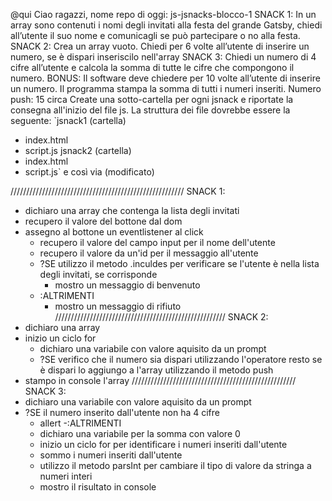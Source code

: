 @qui
Ciao ragazzi,
nome repo di oggi: js-jsnacks-blocco-1
SNACK 1:
In un array sono contenuti i nomi degli invitati alla festa del grande Gatsby, chiedi all’utente il suo nome e comunicagli se può partecipare o no alla festa.
SNACK 2:
Crea un array vuoto.
Chiedi per 6 volte all’utente di inserire un numero, se è dispari inseriscilo nell'array
SNACK 3:
Chiedi un numero di 4 cifre all’utente
e calcola la somma di tutte le cifre che compongono il numero.
BONUS:
Il software deve chiedere per 10 volte all’utente di inserire un numero.
Il programma stampa la somma di tutti i numeri inseriti.
Numero push: 15 circa
Create una sotto-cartella per ogni jsnack e riportate la consegna all'inizio del file js.
La struttura dei file dovrebbe essere la seguente:
`jsnack1 (cartella)
- index.html
- script.js
jsnack2 (cartella)
- index.html
- script.js`
e così via (modificato)

///////////////////////////////////////////////////////
SNACK 1:
- dichiaro una array che contenga la lista degli invitati
- recupero il valore del bottone dal dom
- assegno al bottone un eventlistener al click
    - recupero il valore del campo input per il nome dell'utente
    - recupero il valore da un'id per il messaggio all'utente
    - ?SE utilizzo il metodo .inculdes per verificare se l'utente è nella lista degli invitati, se corrisponde
        - mostro un messaggio di benvenuto
    - :ALTRIMENTI
        - mostro un messaggio di rifiuto
//////////////////////////////////////////////////////
SNACK 2:
- dichiaro una array
- inizio un ciclo for
    - dichiaro una variabile con valore aquisito da un prompt
    - ?SE verifico che il numero sia dispari utilizzando l'operatore resto
        se è dispari lo aggiungo a l'array utilizzando il metodo push
- stampo in console l'array
////////////////////////////////////////////////////
SNACK 3:
- dichiaro una variabile con valore aquisito da un prompt
- ?SE il numero inserito dall'utente non ha 4 cifre
    - allert
-:ALTRIMENTI
    - dichiaro una variabile per la somma con valore 0
    - inizio un ciclo for per identificare i numeri inseriti dall'utente
    - sommo i numeri inseriti dall'utente
    - utilizzo il metodo parsInt per cambiare il tipo di valore da stringa a numeri interi
    - mostro il risultato in console

